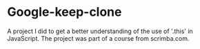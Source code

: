 # Google-keep-clone

A project I did to get a better understanding of the use of '.this' in JavaScript. The project was part of a course from scrimba.com.
